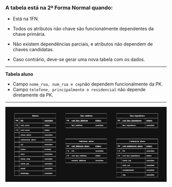 
### A tabela está na 2ª Forma Normal quando:

- Está na 1FN.
- Todos os atributos não chave são funcionalmente dependentes da chave primária.
- Não existem dependências parciais, e atributos não dependem de chaves candidatas.

- Caso contrário, deve-se gerar uma nova tabela com os dados.

---

 **Tabela aluno**
 - Campo ``nome_rua, num_rua e cep``não dependem funcionalmente da PK.
 - Campo ``telefone, principalmente o residencial`` não depende diretamente da PK.
---

![2º FN](diagramas/2-forma-normal.drawio.png)